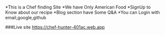 *This is a Chef finding Site
*We have Only American Food
*SignUp to Know about our recipe
*Blog section have Some Q&A
*You can Login with email,google,github


###Live site
 https://chef-hunter-401ac.web.app